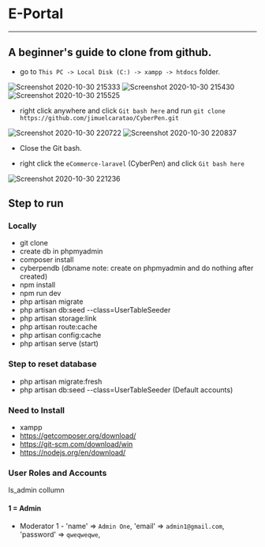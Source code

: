 # E-Portal

---

## A beginner's guide to clone from github.

-   go to `This PC -> Local Disk (C:) -> xampp -> htdocs` folder.

![Screenshot 2020-10-30 215333](https://user-images.githubusercontent.com/61103022/97713413-c12c8a80-1afa-11eb-8ad6-de787fb453d0.png)
![Screenshot 2020-10-30 215430](https://user-images.githubusercontent.com/61103022/97713405-bf62c700-1afa-11eb-840c-c1b2c6060706.png)
![Screenshot 2020-10-30 215525](https://user-images.githubusercontent.com/61103022/97713410-c093f400-1afa-11eb-89ad-19bc2851dd70.png)

-   right click anywhere and click `Git bash here` and run `git clone https://github.com/jimuelcaratao/CyberPen.git`

![Screenshot 2020-10-30 220722](https://user-images.githubusercontent.com/61103022/97714826-993e2680-1afc-11eb-9363-e32cd30a2a49.png)
![Screenshot 2020-10-30 220837](https://user-images.githubusercontent.com/61103022/97714835-9ba08080-1afc-11eb-8377-32dc40f40eb0.png)

-   Close the Git bash.

-   right click the `eCommerce-laravel` (CyberPen) and click `Git bash here`

![Screenshot 2020-10-30 221236](https://user-images.githubusercontent.com/61103022/97715215-17023200-1afd-11eb-9d8e-6e2d5e6beef1.png)

## Step to run

### Locally

-   git clone
-   create db in phpmyadmin
-   composer install
-   cyberpendb (dbname note: create on phpmyadmin and do nothing after created)
-   npm install
-   npm run dev
-   php artisan migrate
-   php artisan db:seed --class=UserTableSeeder
-   php artisan storage:link
-   php artisan route:cache
-   php artisan config:cache
-   php artisan serve (start)

### Step to reset database

-   php artisan migrate:fresh
-   php artisan db:seed --class=UserTableSeeder (Default accounts)

### Need to Install

-   xampp
-   https://getcomposer.org/download/
-   https://git-scm.com/download/win
-   https://nodejs.org/en/download/

### User Roles and Accounts

Is_admin collumn

#### 1 = Admin

-   Moderator 1 -
    'name' => `Admin One`,
    'email' => `admin1@gmail.com`,
    'password' => `qweqweqwe`,
